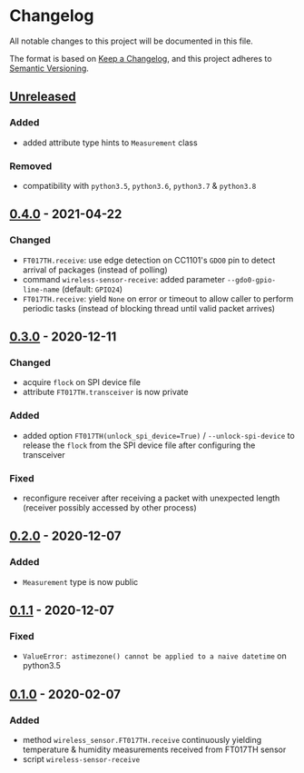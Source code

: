 # Changelog
All notable changes to this project will be documented in this file.

The format is based on [Keep a Changelog](https://keepachangelog.com/en/1.0.0/),
and this project adheres to [Semantic Versioning](https://semver.org/spec/v2.0.0.html).

## [Unreleased]
### Added
- added attribute type hints to `Measurement` class

### Removed
- compatibility with `python3.5`, `python3.6`, `python3.7` & `python3.8`

## [0.4.0] - 2021-04-22
### Changed
- `FT017TH.receive`: use edge detection on CC1101's `GDO0` pin to detect arrival of packages
  (instead of polling)
- command `wireless-sensor-receive`: added parameter `--gdo0-gpio-line-name` (default: `GPIO24`)
- `FT017TH.receive`: yield `None` on error or timeout to allow caller to perform periodic tasks
  (instead of blocking thread until valid packet arrives)

## [0.3.0] - 2020-12-11
### Changed
- acquire `flock` on SPI device file
- attribute `FT017TH.transceiver` is now private

### Added
- added option `FT017TH(unlock_spi_device=True)` / `--unlock-spi-device`
  to release the `flock` from the SPI device file after configuring the transceiver

### Fixed
- reconfigure receiver after receiving a packet with unexpected length
  (receiver possibly accessed by other process)

## [0.2.0] - 2020-12-07
### Added
- `Measurement` type is now public

## [0.1.1] - 2020-12-07
### Fixed
- `ValueError: astimezone() cannot be applied to a naive datetime` on python3.5

## [0.1.0] - 2020-02-07
### Added
- method `wireless_sensor.FT017TH.receive` continuously yielding
  temperature & humidity measurements received from FT017TH sensor
- script `wireless-sensor-receive`

[Unreleased]: https://github.com/fphammerle/wireless-sensor/compare/v0.4.0...HEAD
[0.4.0]: https://github.com/fphammerle/wireless-sensor/compare/v0.3.0...v0.4.0
[0.3.0]: https://github.com/fphammerle/wireless-sensor/compare/v0.2.0...v0.3.0
[0.2.0]: https://github.com/fphammerle/wireless-sensor/compare/v0.1.1...v0.2.0
[0.1.1]: https://github.com/fphammerle/wireless-sensor/compare/v0.1.0...v0.1.1
[0.1.0]: https://github.com/fphammerle/wireless-sensor/releases/tag/v0.1.0
